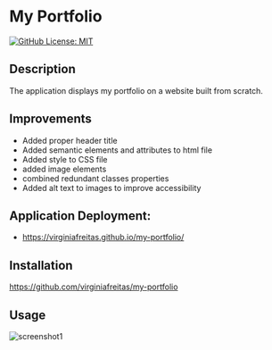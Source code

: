 # My Portfolio
  [![GitHub License: MIT](https://img.shields.io/badge/License-MIT-blue.svg)](https://opensource.org/licenses/MIT)

## Description
The application displays my portfolio on a website built from scratch.

## Improvements
 - Added proper header title
 - Added semantic elements and attributes to html file
 - Added style to CSS file
 - added image elements
 - combined redundant classes properties
 - Added alt text to images to improve accessibility
 
## Application Deployment:
 - https://virginiafreitas.github.io/my-portfolio/

## Installation
https://github.com/virginiafreitas/my-portfolio

## Usage
   ![screenshot1](https://github.com/virginiafreitas/my-portfolio/assets/137131281/bd162323-2b96-4b3d-a102-fc43aa633241)

